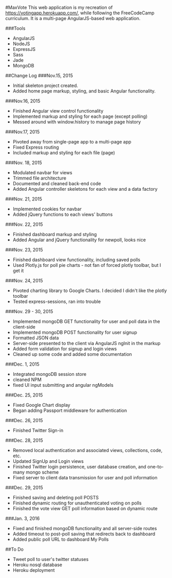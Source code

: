 #MaxVote
This web application is my recreation of https://votingapp.herokuapp.com/, while following
the FreeCodeCamp curriculum. It is a multi-page AngularJS-based web application.

###Tools
  * AngularJS
  * NodeJS
  * ExpressJS
  * Sass
  * Jade
  * MongoDB

##Change Log
###Nov.15, 2015
  * Initial skeleton project created.
  * Added home page markup, styling, and basic Angular functionality.

###Nov.16, 2015
  * Finished Angular view control functionality
  * Implemented markup and styling for each page (except polling)
  * Messed around with window.history to manage page history

###Nov.17, 2015
  * Pivoted away from single-page app to a multi-page app
  * Fixed Express routing
  * Included markup and styling for each file (page)

###Nov. 18, 2015
  * Modulated navbar for views
  * Trimmed file architecture
  * Documented and cleaned back-end code
  * Added Angular controller skeletons for each view and a data factory

###Nov. 21, 2015
  * Implemented cookies for navbar
  * Added jQuery functions to each views' buttons

###Nov. 22, 2015
  * Finished dashboard markup and styling
  * Added Angular and jQuery functionality for newpoll, looks nice

###Nov. 23, 2015
  * Finished dashboard view functionality, including saved polls
  * Used Plotly.js for poll pie charts - not fan of forced plotly toolbar, but I get it

###Nov. 24, 2015
  * Pivoted charting library to Google Charts. I decided I didn't like the plotly toolbar
  * Tested express-sessions, ran into trouble

###Nov. 29 - 30, 2015
  * Implemented mongoDB GET functionality for user and poll data in the client-side
  * Implemented mongoDB POST functionality for user signup
  * Formatted JSON data
  * Server-side presented to the client via AngularJS ngInit in the markup
  * Added form validation for signup and login views
  * Cleaned up some code and added some documentation

###Dec. 1, 2015
  * Integrated mongoDB session store
  * cleaned NPM
  * fixed UI input submitting and angular ngModels

###Dec. 25, 2015
  * Fixed Google Chart display
  * Began adding Passport middleware for authentication

###Dec. 26, 2015
  * Finished Twitter Sign-in

###Dec. 28, 2015
  * Removed local authentication and associated views, collections, code, etc.
  * Updated SignUp and Login views
  * Finished Twitter login persistence, user database creation, and one-to-many mongo scheme
  * Fixed server to client data transmission for user and poll information

###Dec. 29, 2015
  * Finished saving and deleting poll POSTS
  * Finished dynamic routing for unauthenticated voting on polls
  * Finished the vote view GET poll information based on dynamic route

###Jan. 3, 2016
  * Fixed and finished mongoDB functionality and all server-side routes
  * Added timeout to post-poll saving that redirects back to dashboard
  * Added public poll URL to dashboard My Polls

##To Do
  * Tweet poll to user's twitter statuses
  * Heroku nosql database
  * Heroku deployment
